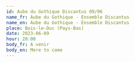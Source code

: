 ```yaml
---
id: Aube du Gothique Discantus 09/06
name_fr: Aube du Gothique - Ensemble Discantus
name_en: Aube du Gothique - Ensemble Discantus
place: Bois-le-Duc (Pays-Bas)
date: 2023-06-09
hour: 20:00
body_fr: A venir
body_en: More to come
---
```

